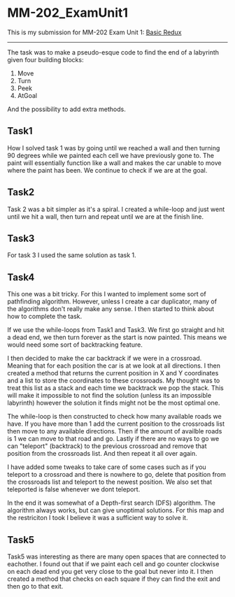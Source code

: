# MM-202_ExamUnit1
This is my submission for MM-202 Exam Unit 1: [Basic Redux](https://github.com/CodeCraftCurriculum-II/module_basics_redux_I/)

---

The task was to make a pseudo-esque code to find the end of a labyrinth given four building blocks:
1. Move
2. Turn
3. Peek
4. AtGoal

And the possibility to add extra methods.

## Task1

How I solved task 1 was by going until we reached a wall and then turning 90 degrees while we painted each cell we have previously gone to. The paint will essentially function like a wall and makes the car unable to move where the paint has been. We continue to check if we are at the goal.

## Task2

Task 2 was a bit simpler as it's a spiral. I created a while-loop and just went until we hit a wall, then turn and repeat until we are at the finish line.

## Task3

For task 3 I used the same solution as task 1.

## Task4

This one was a bit tricky. For this I wanted to implement some sort of pathfinding algorithm. However, unless I create a car duplicator, many of the algorithms don't really make any sense. I then started to think about how to complete the task.

If we use the while-loops from Task1 and Task3. We first go straight and hit a dead end, we then turn forever as the start is now painted. This means we would need some sort of backtracking feature.

I then decided to make the car backtrack if we were in a crossroad. Meaning that for each position the car is at we look at all directions. I then created a method that returns the current position in X and Y coordinates and a list to store the coordinates to these crossroads. My thought was to treat this list as a stack and each time we backtrack we pop the stack. This will make it impossible to not find the solution (unless its an impossible labyrinth) however the solution it finds might not be the most optimal one.

The while-loop is then constructed to check how many available roads we have. If you have more than 1 add the current position to the crossroads list then move to any available directions. Then if the amount of availble roads is 1 we can move to that road and go. Lastly if there are no ways to go we can "teleport" (backtrack) to the previous crossroad and remove that position from the crossroads list. And then repeat it all over again.

I have added some tweaks to take care of some cases such as if you teleport to a crossroad and there is nowhere to go, delete that position from the crossroads list and teleport to the newest position. We also set that teleported is false whenever we dont teleport.

In the end it was somewhat of a Depth-first search (DFS) algorithm. The algorithm always works, but can give unoptimal solutions. For this map and the restriciton I took I believe it was a sufficient way to solve it.

## Task5

Task5 was interesting as there are many open spaces that are connected to eachother. I found out that if we paint each cell and go counter clockwise on each dead end you get very close to the goal but never into it. I then created a method that checks on each square if they can find the exit and then go to that exit.